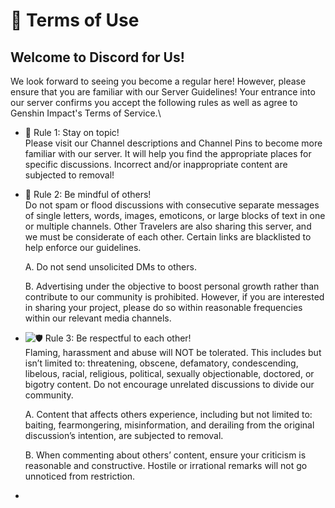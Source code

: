 # 📃 Terms of Use

## Welcome to Discord for Us!

We look forward to seeing you become a regular here! However, please ensure that you are familiar with our Server Guidelines! Your entrance into our server confirms you accept the following rules as well as agree to Genshin Impact's Terms of Service.\


* 📌 Rule 1: Stay on topic!\
  Please visit our Channel descriptions and Channel Pins to become more familiar with our server. It will help you find the appropriate places for specific discussions. Incorrect and/or inappropriate content are subjected to removal!
*   &#x20;💖 Rule 2: Be mindful of others!\
    Do not spam or flood discussions with consecutive separate messages of single letters, words, images, emoticons, or large blocks of text in one or multiple channels. Other Travelers are also sharing this server, and we must be considerate of each other. Certain links are blacklisted to help enforce our guidelines.

    A. Do not send unsolicited DMs to others.

    B. Advertising under the objective to boost personal growth rather than contribute to our community is prohibited. However, if you are interested in sharing your project, please do so within reasonable frequencies within our relevant media channels.
*   ![🛡️](https://discord.com/assets/ad2e4d6e7b90ca6005a5038e22b099cc.svg) Rule 3: Be respectful to each other!\
    Flaming, harassment and abuse will NOT be tolerated. This includes but isn’t limited to: threatening, obscene, defamatory, condescending, libelous, racial, religious, political, sexually objectionable, doctored, or bigotry content. Do not encourage unrelated discussions to divide our community.

    A. Content that affects others experience, including but not limited to: baiting, fearmongering, misinformation, and derailing from the original discussion’s intention, are subjected to removal.

    B. When commenting about others’ content, ensure your criticism is reasonable and constructive. Hostile or irrational remarks will not go unnoticed from restriction.
*
